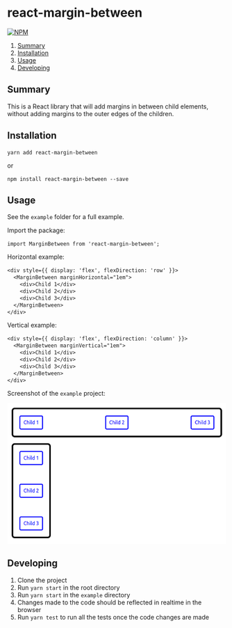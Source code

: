 # react-margin-between

[![NPM](https://img.shields.io/npm/v/react-margin-between.svg)](https://www.npmjs.com/package/react-margin-between)


1. [Summary](#summary)
1. [Installation](#installation)
1. [Usage](#usage)
1. [Developing](#developing)

## Summary
This is a React library that will add margins in between child elements, without adding margins to the outer edges of the children.
## Installation
```
yarn add react-margin-between
```
or
```
npm install react-margin-between --save
```
## Usage
See the `example` folder for a full example.

Import the package:
```
import MarginBetween from 'react-margin-between';
```

Horizontal example:
```
<div style={{ display: 'flex', flexDirection: 'row' }}>
  <MarginBetween marginHorizontal="1em">
    <div>Child 1</div>
    <div>Child 2</div>
    <div>Child 3</div>
  </MarginBetween>
</div>
```

Vertical example:
```
<div style={{ display: 'flex', flexDirection: 'column' }}>
  <MarginBetween marginVertical="1em">
    <div>Child 1</div>
    <div>Child 2</div>
    <div>Child 3</div>
  </MarginBetween>
</div>
```

Screenshot of the `example` project:

![Usage Example](example/usageexample.png)

## Developing
1. Clone the project
1. Run `yarn start` in the root directory
1. Run `yarn start` in the `example` directory
1. Changes made to the code should be reflected in realtime in the browser
1. Run `yarn test` to run all the tests once the code changes are made
